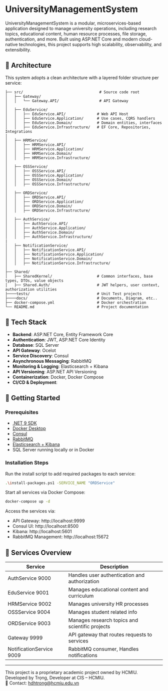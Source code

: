 # UniversityManagementSystem

UniversityManagementSystem is a modular, microservices-based application designed to manage university operations, including research topics, educational content, human resource processes, file storage, authentication, and more. Built using ASP.NET Core and modern cloud-native technologies, this project supports high scalability, observability, and extensibility.

## 🧱 Architecture

This system adopts a clean architecture with a layered folder structure per service:

```
├── src/                                  # Source code root
│   ├── Gateway/
│   │   └── Gateway.API/                  # API Gateway
│
│   ├── EduService/
│   │   ├── EduService.API/              # Web API Host
│   │   ├── EduService.Application/      # Use cases, CQRS handlers
│   │   ├── EduService.Domain/           # Domain entities, interfaces
│   │   ├── EduService.Infrastructure/   # EF Core, Repositories, Integrations
│
│   ├── HRMService/
│   │   ├── HRMService.API/
│   │   ├── HRMService.Application/
│   │   ├── HRMService.Domain/
│   │   ├── HRMService.Infrastructure/
│
│   ├── OSSService/
│   │   ├── OSSService.API/
│   │   ├── OSSService.Application/
│   │   ├── OSSService.Domain/
│   │   ├── OSSService.Infrastructure/
│
│   ├── ORDService/
│   │   ├── ORDService.API/
│   │   ├── ORDService.Application/
│   │   ├── ORDService.Domain/
│   │   ├── ORDService.Infrastructure/
│
│   ├── AuthService/
│   │   ├── AuthService.API/
│   │   ├── AuthService.Application/
│   │   ├── AuthService.Domain/
│   │   ├── AuthService.Infrastructure/
|
│   ├── NotificationService/
│   │   ├── NotificationService.API/
│   │   ├── NotificationService.Application/
│   │   ├── NotificationService.Domain/
│   │   ├── NotificationService.Infrastructure/
│
├── Shared/
│   ├── SharedKernel/                    # Common interfaces, base types, DTOs, value objects
│   ├── Shared.Auth/                     # JWT helpers, user context, authorization utilities
├────tests/								 # Unit Test projects
├────docs/								 # Documents, Diagram, etc..
├── docker-compose.yml                   # Docker orchestration
└── README.md                            # Project documentation
```

## 🔧 Tech Stack

- **Backend**: ASP.NET Core, Entity Framework Core  
- **Authentication**: JWT, ASP.NET Core Identity  
- **Database**: SQL Server  
- **API Gateway**: Ocelot  
- **Service Discovery**: Consul  
- **Asynchronous Messaging**: RabbitMQ  
- **Monitoring & Logging**: Elasticsearch + Kibana  
- **API Versioning**: ASP.NET API Versioning  
- **Containerization**: Docker, Docker Compose  
- **CI/CD & Deployment**:  

## 🚀 Getting Started

### Prerequisites

- [.NET 9 SDK](https://dotnet.microsoft.com/download)  
- [Docker Desktop](https://www.docker.com/products/docker-desktop)  
- [Consul](https://www.consul.io/)  
- [RabbitMQ](https://www.rabbitmq.com/)  
- [Elasticsearch + Kibana](https://www.elastic.co/)  
- SQL Server running locally or in Docker  

### Installation Steps

Run the install script to add required packages to each service:

```bash
.\install-packages.ps1 -SERVICE_NAME "ORDService"
```

Start all services via Docker Compose:

```bash
docker-compose up -d
```

Access the services via:

- API Gateway: http://localhost:9999  
- Consul UI: http://localhost:8500  
- Kibana: http://localhost:5601  
- RabbitMQ Management: http://localhost:15672  

## 📘 Services Overview

| Service                     | Description                                         |
|-------------------          |-----------------------------------------------------|
| AuthService           9000  | Handles user authentication and authorization       |
| EduService            9001  | Manages educational content and curriculum          |
| HRMService            9002  | Manages university HR processes                     |
| OSSService            9004  | Manages student related info						|
| ORDService            9003  | Manages research topics and scientific projects     |
| Gateway               9999  | API gateway that routes requests to services        |
| NotificationService   9009  | RabbitMQ consumer, Handles notifications            |

---

This project is a proprietary academic project owned by HCMIU.  
Developed by Trọng, Developer at CIS – HCMIU.  
📧 Contact: hdhtrong@hcmiu.edu.vn

